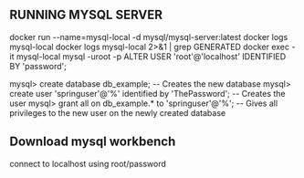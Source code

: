 ## RUNNING MYSQL SERVER

docker run --name=mysql-local -d mysql/mysql-server:latest
docker logs mysql-local
docker logs mysql-local 2>&1 | grep GENERATED
docker exec -it mysql-local mysql -uroot -p
ALTER USER 'root'@'localhost' IDENTIFIED BY 'password';

mysql> create database db_example; -- Creates the new database
mysql> create user 'springuser'@'%' identified by 'ThePassword'; -- Creates the user
mysql> grant all on db_example.\* to 'springuser'@'%'; -- Gives all privileges to the new user on the newly created database

## Download mysql workbench

connect to localhost using root/password
